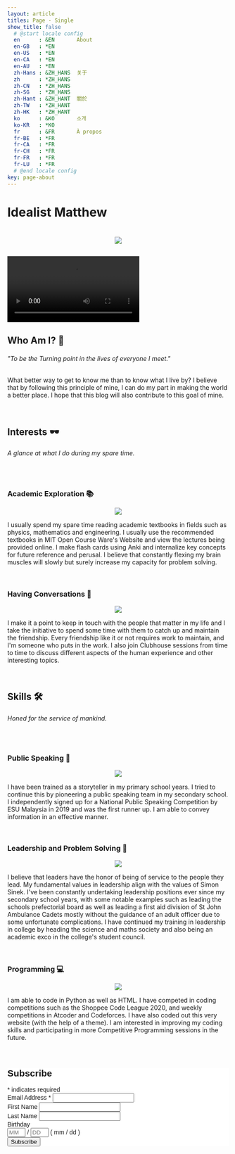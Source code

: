 ```yaml
---
layout: article
titles: Page - Single
show_title: false
  # @start locale config
  en      : &EN       About
  en-GB   : *EN
  en-US   : *EN
  en-CA   : *EN
  en-AU   : *EN
  zh-Hans : &ZH_HANS  关于
  zh      : *ZH_HANS
  zh-CN   : *ZH_HANS
  zh-SG   : *ZH_HANS
  zh-Hant : &ZH_HANT  關於
  zh-TW   : *ZH_HANT
  zh-HK   : *ZH_HANT
  ko      : &KO       소개
  ko-KR   : *KO
  fr      : &FR       À propos
  fr-BE   : *FR
  fr-CA   : *FR
  fr-CH   : *FR
  fr-FR   : *FR
  fr-LU   : *FR
  # @end locale config
key: page-about
---
```

<h1> Idealist Matthew <h1>

<p align = "center">
<img class = "image image--xl" src = "/assets/images/aboutmepic.JPG">
</p>

<video controls="controls" src="/assets/gifs/Welcome.gif">
</video>

<h2> Who Am I? &#x1F440; </h2>

<h6> "To be the Turning point in the lives of everyone I meet." </h6>

<p>
What better way to get to know me than to know what I live by? I believe that by following this principle of mine, I can do my part in
making the world a better place. I hope that this blog will also contribute to this goal of mine.
</p>

<br />

<h2> Interests &#x1F576; </h2>

<h6>
A glance at what I do during my spare time.
</h6>


<br />

<h3>Academic Exploration &#x1F4DA; </h3>

<p align = "center">
<img class = "image image--lg" src = "/assets/images/MIT-OpenCourseware-Header.png" >
</p>


<p>
I usually spend my spare time reading academic textbooks in fields such as physics, mathematics and engineering. I usually use the recommended textbooks in MIT Open Course Ware's Website and view the lectures being provided online. I make flash cards using Anki and internalize key concepts for future reference and perusal. I believe that constantly flexing my brain muscles will slowly but surely increase my capacity for problem solving.
</p>

<br />

<h3> Having Conversations &#x1F4AC; </h3>

<p align = "center">
<img class = "image image--lg" src = "/assets/images/Clubhouse_pic.jpg" >
</p>

<p>
I make it a point to keep in touch with the people that matter in my life and I take the initiative to spend some time with them to catch up and maintain the friendship. Every friendship like it or not requires work to maintain, and I'm someone who puts in the work. I also join Clubhouse sessions from time to time to discuss different aspects of the human experience and other interesting topics.
</p>

<br />

<h2> Skills &#x1F6E0; </h2>

<h6>
Honed for the service of mankind.
</h6>

<br />
<h3> Public Speaking &#x1F3A4;</h3>

<p align = "center">
<img class = "image image--lg" src = "/assets/images/ESU_Public_Speaking.jpg" >
</p>

<p>
I have been trained as a storyteller in my primary school years. I tried to continue this by pioneering a public speaking team in my secondary school. I independently signed up for a National Public Speaking Competition by ESU Malaysia in 2019 and was the first runner up. I am able to convey information in an effective manner.
</p>

<br />

<h3>Leadership and Problem Solving &#x1F9E9;</h3>

<p align = "center">
<img class = "image image--lg" src = "/assets/images/KY_Stuco.jpg" >
</p>

<p>
I believe that leaders have the honor of being of service to the people they lead. My fundamental values in leadership align with the values of Simon Sinek. I've been constantly undertaking leadership positions ever since my secondary school years, with some notable examples such as leading the schools prefectorial board as well as leading a first aid division of St John Ambulance Cadets mostly without the guidance of an adult officer due to some unfortunate complications. I have continued my training in leadership in college by heading the science and maths society and also being an academic exco in the college's student council.
</p>

<br />

<h3> Programming &#x1F4BB; </h3>

<p align = "center">
<img class = "image image--lg" src = "/assets/images/python_program_pic.jpg" >
</p>

<p>
I am able to code in Python as well as HTML. I have competed in coding competitions such as the Shoppee Code League 2020, and weekly competitions in Atcoder and Codeforces. I have also coded out this very website (with the help of a theme). I am interested in improving my coding skills and participating in more Competitive Programming sessions in the future.
</p>

<br />


<!-- Begin Mailchimp Signup Form -->
<link href="//cdn-images.mailchimp.com/embedcode/classic-10_7.css" rel="stylesheet" type="text/css">
<style type="text/css">
	#mc_embed_signup{background:#fff; clear:left; font:14px Helvetica,Arial,sans-serif; }
	/* Add your own Mailchimp form style overrides in your site stylesheet or in this style block.
	   We recommend moving this block and the preceding CSS link to the HEAD of your HTML file. */
</style>
<div id="mc_embed_signup">
<form action="https://github.us6.list-manage.com/subscribe/post?u=7220ef0294e5d6602faa8b760&amp;id=13b51ea2bf" method="post" id="mc-embedded-subscribe-form" name="mc-embedded-subscribe-form" class="validate" target="_blank" novalidate>
    <div id="mc_embed_signup_scroll">
	<h2>Subscribe</h2>
<div class="indicates-required"><span class="asterisk">*</span> indicates required</div>
<div class="mc-field-group">
	<label for="mce-EMAIL">Email Address  <span class="asterisk">*</span>
</label>
	<input type="email" value="" name="EMAIL" class="required email" id="mce-EMAIL">
</div>
<div class="mc-field-group">
	<label for="mce-FNAME">First Name </label>
	<input type="text" value="" name="FNAME" class="" id="mce-FNAME">
</div>
<div class="mc-field-group">
	<label for="mce-LNAME">Last Name </label>
	<input type="text" value="" name="LNAME" class="" id="mce-LNAME">
</div>
<div class="mc-field-group size1of2">
	<label for="mce-BIRTHDAY-month">Birthday </label>
	<div class="datefield">
		<span class="subfield monthfield"><input class="birthday " type="text" pattern="[0-9]*" value="" placeholder="MM" size="2" maxlength="2" name="BIRTHDAY[month]" id="mce-BIRTHDAY-month"></span> /
		<span class="subfield dayfield"><input class="birthday " type="text" pattern="[0-9]*" value="" placeholder="DD" size="2" maxlength="2" name="BIRTHDAY[day]" id="mce-BIRTHDAY-day"></span>
		<span class="small-meta nowrap">( mm / dd )</span>
	</div>
</div>	<div id="mce-responses" class="clear">
		<div class="response" id="mce-error-response" style="display:none"></div>
		<div class="response" id="mce-success-response" style="display:none"></div>
	</div>    <!-- real people should not fill this in and expect good things - do not remove this or risk form bot signups-->
    <div style="position: absolute; left: -5000px;" aria-hidden="true"><input type="text" name="b_7220ef0294e5d6602faa8b760_13b51ea2bf" tabindex="-1" value=""></div>
    <div class="clear"><input type="submit" value="Subscribe" name="subscribe" id="mc-embedded-subscribe" class="button"></div>
    </div>
</form>
</div>
<script type='text/javascript' src='//s3.amazonaws.com/downloads.mailchimp.com/js/mc-validate.js'></script><script type='text/javascript'>(function($) {window.fnames = new Array(); window.ftypes = new Array();fnames[0]='EMAIL';ftypes[0]='email';fnames[1]='FNAME';ftypes[1]='text';fnames[2]='LNAME';ftypes[2]='text';fnames[3]='ADDRESS';ftypes[3]='address';fnames[4]='PHONE';ftypes[4]='phone';fnames[5]='BIRTHDAY';ftypes[5]='birthday';}(jQuery));var $mcj = jQuery.noConflict(true);</script>
<!--End mc_embed_signup-->
